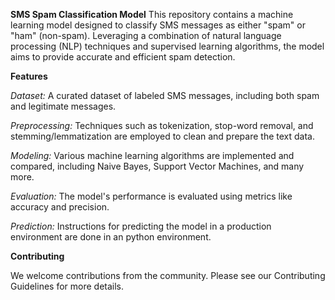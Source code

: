 **SMS Spam Classification Model**
This repository contains a machine learning model designed to classify SMS messages as either "spam" or "ham" (non-spam). Leveraging a combination of natural language processing (NLP) techniques and supervised learning algorithms, the model aims to provide accurate and efficient spam detection.

**Features**

*Dataset:* A curated dataset of labeled SMS messages, including both spam and legitimate messages.

*Preprocessing:* Techniques such as tokenization, stop-word removal, and stemming/lemmatization are employed to clean and prepare the text data.

*Modeling:* Various machine learning algorithms are implemented and compared, including Naive Bayes, Support Vector Machines, and many more.

*Evaluation:* The model's performance is evaluated using metrics like accuracy and precision.

*Prediction:* Instructions for predicting the model in a production environment are done in an python environment.

**Contributing**

We welcome contributions from the community. Please see our Contributing Guidelines for more details.
